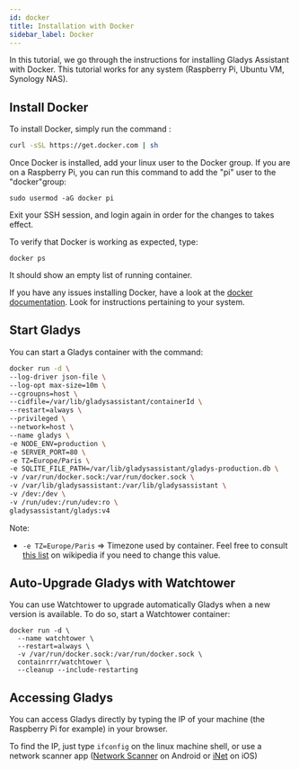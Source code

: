 ```yaml
---
id: docker
title: Installation with Docker
sidebar_label: Docker
---
```


In this tutorial, we go through the instructions for installing Gladys Assistant with Docker. This tutorial works for any system (Raspberry Pi, Ubuntu VM, Synology NAS).

## Install Docker

To install Docker, simply run the command :

```bash
curl -sSL https://get.docker.com | sh
```

Once Docker is installed, add your linux user to the Docker group. If you are on a Raspberry Pi, you can run this command to add the "pi" user to the "docker"group:

```
sudo usermod -aG docker pi
```

Exit your SSH session, and login again in order for the changes to takes effect.

To verify that Docker is working as expected, type:

```
docker ps
```

It should show an empty list of running container.

If you have any issues installing Docker, have a look at the [docker documentation](https://docs.docker.com/). Look for instructions pertaining to your system.

## Start Gladys

You can start a Gladys container with the command:

```bash
docker run -d \
--log-driver json-file \
--log-opt max-size=10m \
--cgroupns=host \
--cidfile=/var/lib/gladysassistant/containerId \
--restart=always \
--privileged \
--network=host \
--name gladys \
-e NODE_ENV=production \
-e SERVER_PORT=80 \
-e TZ=Europe/Paris \
-e SQLITE_FILE_PATH=/var/lib/gladysassistant/gladys-production.db \
-v /var/run/docker.sock:/var/run/docker.sock \
-v /var/lib/gladysassistant:/var/lib/gladysassistant \
-v /dev:/dev \
-v /run/udev:/run/udev:ro \
gladysassistant/gladys:v4
```

Note:

- `-e TZ=Europe/Paris` => Timezone used by container. Feel free to consult [this list](https://en.wikipedia.org/wiki/List_of_tz_database_time_zones) on wikipedia if you need to change this value.

## Auto-Upgrade Gladys with Watchtower

You can use Watchtower to upgrade automatically Gladys when a new version is available. To do so, start a Watchtower container:

```
docker run -d \
  --name watchtower \
  --restart=always \
  -v /var/run/docker.sock:/var/run/docker.sock \
  containrrr/watchtower \
  --cleanup --include-restarting
```

## Accessing Gladys

You can access Gladys directly by typing the IP of your machine (the Raspberry Pi for example) in your browser.

To find the IP, just type `ifconfig` on the linux machine shell, or use a network scanner app ([Network Scanner](https://play.google.com/store/apps/details?id=com.easymobile.lan.scanner&hl=fr) on Android or [iNet](https://itunes.apple.com/fr/app/inet-network-scanner/id340793353?mt=8) on iOS)
